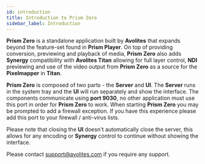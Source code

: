 ```yaml
---
id: introduction
title: Introduction to Prism Zero
sidebar_label: Introduction
---
```


**Prism Zero** is a standalone application built by **Avolites** that expands beyond the feature-set found in **Prism Player**. On top of providing conversion, previewing and playback of media, **Prism Zero** also adds **Synergy** compatibility with **Avolites Titan** allowing for full layer control, **NDI** previewing and use of the video output from **Prism Zero** as a source for the **Pixelmapper** in **Titan**.

**Prism Zero** is composed of two parts - the **Server** and **UI**. The **Server** runs in the system tray and the **UI** will run separately and show the interface. The components communicate using **port 9030**, no other application must use this port in order for **Prism Zero** to work. When starting **Prism Zero** you may be prompted to add a firewall exception. If you have this experience please add this port to your firewall / anti-virus lists.

Please note that closing the **UI** doesn't automatically close the server, this allows for any encoding or **Synergy** control to continue without showing the interface.

Please contact <a href="mailto:support@avolites.com?subject=Prism%20Zero:">support@avolites.com</a> if you require any support.
